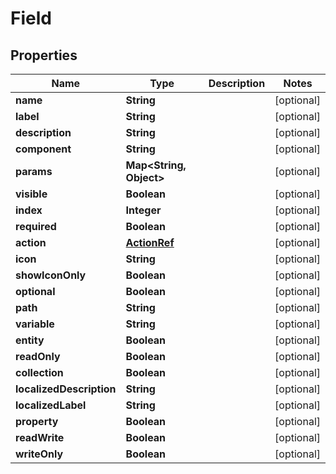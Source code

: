 

# Field


## Properties

| Name | Type | Description | Notes |
|------------ | ------------- | ------------- | -------------|
|**name** | **String** |  |  [optional] |
|**label** | **String** |  |  [optional] |
|**description** | **String** |  |  [optional] |
|**component** | **String** |  |  [optional] |
|**params** | **Map&lt;String, Object&gt;** |  |  [optional] |
|**visible** | **Boolean** |  |  [optional] |
|**index** | **Integer** |  |  [optional] |
|**required** | **Boolean** |  |  [optional] |
|**action** | [**ActionRef**](ActionRef.md) |  |  [optional] |
|**icon** | **String** |  |  [optional] |
|**showIconOnly** | **Boolean** |  |  [optional] |
|**optional** | **Boolean** |  |  [optional] |
|**path** | **String** |  |  [optional] |
|**variable** | **String** |  |  [optional] |
|**entity** | **Boolean** |  |  [optional] |
|**readOnly** | **Boolean** |  |  [optional] |
|**collection** | **Boolean** |  |  [optional] |
|**localizedDescription** | **String** |  |  [optional] |
|**localizedLabel** | **String** |  |  [optional] |
|**property** | **Boolean** |  |  [optional] |
|**readWrite** | **Boolean** |  |  [optional] |
|**writeOnly** | **Boolean** |  |  [optional] |



